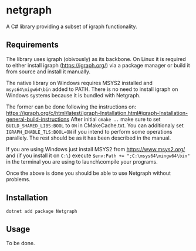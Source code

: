 # netgraph
A C# library providing a subset of igraph functionality.

## Requirements 
The library uses igraph (obivously) as its backbone.
On Linux it is required to either install igraph (https://igraph.org/) via a package manager or build it from source and install it manually.

The native library on Windows requires MSYS2 installed and ``msys64\migw64\bin`` added to PATH. There is no need to install igraph on Windows systems because it is bundled with Netgraph.

The former can be done following the instructions on: https://igraph.org/c/html/latest/igraph-Installation.html#igraph-Installation-general-build-instructions
After initial ``cmake ..`` make sure to set ``BUILD_SHARED_LIBS:BOOL`` to ``ON`` in CMakeCache.txt.
You can additionaly set ``IGRAPH_ENABLE_TLS:BOOL=ON`` if you intend to perform some operations parallely. The rest should be as it has been described in the manual.

If you are using Windows just install MSYS2 from https://www.msys2.org/ and (if you install it on `C:\`) execute ``$env:Path += ";C:\msys64\mingw64\bin"`` in the terminal you are using to launch\compile your programs.

Once the above is done you should be able to use Netgraph without problems.
## Installation
``dotnet add package Netgraph``

## Usage
To be done.

